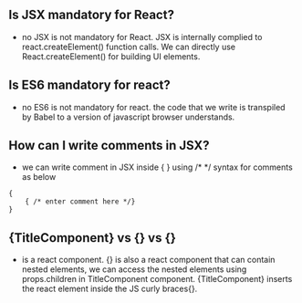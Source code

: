 ## Is JSX mandatory for React?

- no JSX is not mandatory for React. JSX is internally complied to react.createElement() function calls. We can directly use React.createElement() for building UI elements.

## Is ES6 mandatory for react?

- no ES6 is not mandatory for react. the code that we write is transpiled by Babel to a version of javascript browser understands.

## How can I write comments in JSX?

- we can write comment in JSX inside { } using /\* \*/ syntax for comments as below

```
{
    { /* enter comment here */}
}

```

## {TitleComponent} vs {<TitleComponent/>} vs {<TitleComponent></TitleComponent>}

- <TitleComponent/> is a react component. {<TitleComponent></TitleComponent>} is also a react component that can contain nested elements, we can access the nested elements using props.children in TitleComponent component. {TitleComponent} inserts the react element inside the JS curly braces{}.

##
